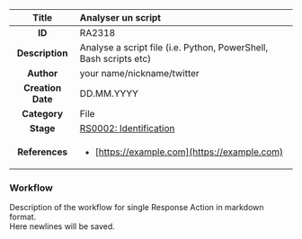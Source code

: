 | Title                       | Analyser un script         |
|:---------------------------:|:--------------------|
| **ID**                      | RA2318            |
| **Description**             | Analyse a script file (i.e. Python, PowerShell, Bash scripts etc)   |
| **Author**                  | your name/nickname/twitter        |
| **Creation Date**           | DD.MM.YYYY |
| **Category**                | File      |
| **Stage**                   |[RS0002: Identification](../Response_Stages/RS0002.md)| 
| **References** |<ul><li>[https://example.com](https://example.com)</li></ul>|

### Workflow

Description of the workflow for single Response Action in markdown format.  
Here newlines will be saved.  
